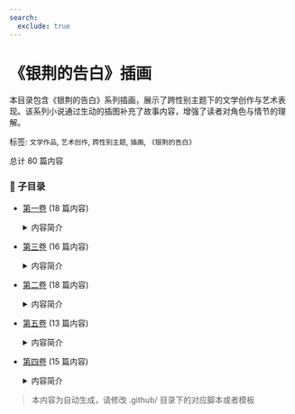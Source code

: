```yaml
---
search:
  exclude: true
---
```



# 《银荆的告白》插画

本目录包含《银荆的告白》系列插画，展示了跨性别主题下的文学创作与艺术表现。该系列小说通过生动的插图补充了故事内容，增强了读者对角色与情节的理解。


标签: `文学作品`, `艺术创作`, `跨性别主题`, `插画`, `《银荆的告白》`


总计 80 篇内容


### 📁 子目录

- [第一卷](第一卷) (18 篇内容)
  <details><summary>内容简介</summary>

  这一目录包含了《银荆的告白》第一卷的插画，这部作品通过生动的图像和故事情节，展现了跨性别群体的情感与生活体验。这些插画不仅丰富了小说的叙事，也为读者提供了深入理解角色内心世界的可能。
  </details>
- [第三卷](第三卷) (16 篇内容)
  <details><summary>内容简介</summary>

  本目录收录了《银荆的告白》第三卷的插画作品，展现了跨性别主题在文学艺术创作中的表达。插画作品通过艺术形式传递了生存体验与情感，鼓励公众对跨性别群体的理解与尊重。
  </details>
- [第二卷](第二卷) (18 篇内容)
  <details><summary>内容简介</summary>

  这一目录包含了《银荆的告白》第二卷的插画，展现了作品中的跨性别主题与艺术表现。
  </details>
- [第五卷](第五卷) (13 篇内容)
  <details><summary>内容简介</summary>

  此目录包含《银荆的告白》第五卷的插画，展现了小说中的角色与情节，强调了跨性别主题的艺术表现和文学创作。
  </details>
- [第四卷](第四卷) (15 篇内容)
  <details><summary>内容简介</summary>

  本目录收录了《银荆的告白》第四卷的插画作品，展示了跨性别主题下的文学艺术创作，体现了跨性别群体的情感与身份探索。
  </details>


> 本内容为自动生成，请修改 .github/ 目录下的对应脚本或者模板
